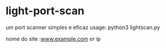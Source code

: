 # light-port-scan
um port scanner simples e eficaz
usage: python3 lightscan.py
   

nome do site :www.example.com or ip 
